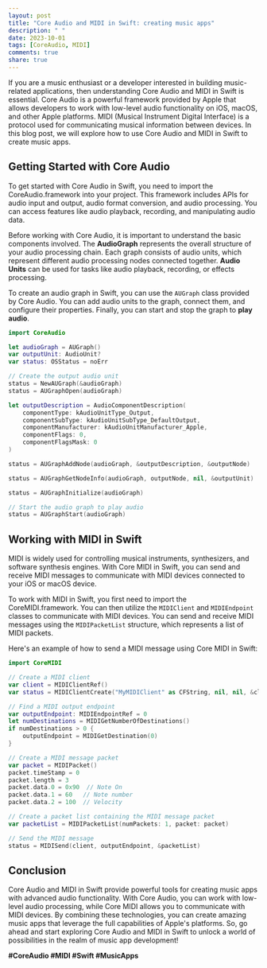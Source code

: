 ```yaml
---
layout: post
title: "Core Audio and MIDI in Swift: creating music apps"
description: " "
date: 2023-10-01
tags: [CoreAudio, MIDI]
comments: true
share: true
---
```


If you are a music enthusiast or a developer interested in building music-related applications, then understanding Core Audio and MIDI in Swift is essential. Core Audio is a powerful framework provided by Apple that allows developers to work with low-level audio functionality on iOS, macOS, and other Apple platforms. MIDI (Musical Instrument Digital Interface) is a protocol used for communicating musical information between devices. In this blog post, we will explore how to use Core Audio and MIDI in Swift to create music apps.

## Getting Started with Core Audio

To get started with Core Audio in Swift, you need to import the CoreAudio.framework into your project. This framework includes APIs for audio input and output, audio format conversion, and audio processing. You can access features like audio playback, recording, and manipulating audio data.

Before working with Core Audio, it is important to understand the basic components involved. The **AudioGraph** represents the overall structure of your audio processing chain. Each graph consists of audio units, which represent different audio processing nodes connected together. **Audio Units** can be used for tasks like audio playback, recording, or effects processing.

To create an audio graph in Swift, you can use the `AUGraph` class provided by Core Audio. You can add audio units to the graph, connect them, and configure their properties. Finally, you can start and stop the graph to **play audio**.

```swift
import CoreAudio

let audioGraph = AUGraph()
var outputUnit: AudioUnit?
var status: OSStatus = noErr

// Create the output audio unit
status = NewAUGraph(&audioGraph)
status = AUGraphOpen(audioGraph)

let outputDescription = AudioComponentDescription(
    componentType: kAudioUnitType_Output,
    componentSubType: kAudioUnitSubType_DefaultOutput,
    componentManufacturer: kAudioUnitManufacturer_Apple,
    componentFlags: 0,
    componentFlagsMask: 0
)

status = AUGraphAddNode(audioGraph, &outputDescription, &outputNode)

status = AUGraphGetNodeInfo(audioGraph, outputNode, nil, &outputUnit)

status = AUGraphInitialize(audioGraph)

// Start the audio graph to play audio
status = AUGraphStart(audioGraph)
```

## Working with MIDI in Swift

MIDI is widely used for controlling musical instruments, synthesizers, and software synthesis engines. With Core MIDI in Swift, you can send and receive MIDI messages to communicate with MIDI devices connected to your iOS or macOS device.

To work with MIDI in Swift, you first need to import the CoreMIDI.framework. You can then utilize the `MIDIClient` and `MIDIEndpoint` classes to communicate with MIDI devices. You can send and receive MIDI messages using the `MIDIPacketList` structure, which represents a list of MIDI packets.

Here's an example of how to send a MIDI message using Core MIDI in Swift:

```swift
import CoreMIDI

// Create a MIDI client
var client = MIDIClientRef()
var status = MIDIClientCreate("MyMIDIClient" as CFString, nil, nil, &client)

// Find a MIDI output endpoint
var outputEndpoint: MIDIEndpointRef = 0
let numDestinations = MIDIGetNumberOfDestinations()
if numDestinations > 0 {
    outputEndpoint = MIDIGetDestination(0)
}

// Create a MIDI message packet
var packet = MIDIPacket()
packet.timeStamp = 0
packet.length = 3
packet.data.0 = 0x90  // Note On
packet.data.1 = 60   // Note number
packet.data.2 = 100  // Velocity

// Create a packet list containing the MIDI message packet
var packetList = MIDIPacketList(numPackets: 1, packet: packet)

// Send the MIDI message
status = MIDISend(client, outputEndpoint, &packetList)
```

## Conclusion

Core Audio and MIDI in Swift provide powerful tools for creating music apps with advanced audio functionality. With Core Audio, you can work with low-level audio processing, while Core MIDI allows you to communicate with MIDI devices. By combining these technologies, you can create amazing music apps that leverage the full capabilities of Apple's platforms. So, go ahead and start exploring Core Audio and MIDI in Swift to unlock a world of possibilities in the realm of music app development!

**#CoreAudio #MIDI #Swift #MusicApps**